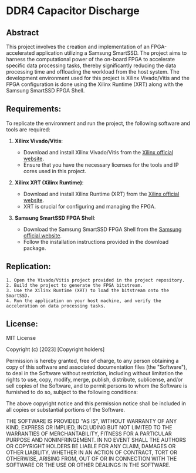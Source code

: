 # DDR4 Capacitor Discharge

## Abstract
This project involves the creation and implementation of an FPGA-accelerated application utilizing a Samsung SmartSSD. The project aims to harness the computational power of the on-board FPGA to accelerate specific data processing tasks, thereby significantly reducing the data processing time and offloading the workload from the host system. The development environment used for this project is Xilinx Vivado/Vitis and the FPGA configuration is done using the Xilinx Runtime (XRT) along with the Samsung SmartSSD FPGA Shell.

## Requirements:
To replicate the environment and run the project, the following software and tools are required:

1. **Xilinx Vivado/Vitis**:
    - Download and install Xilinx Vivado/Vitis from the [Xilinx official website](https://www.xilinx.com/support/download.html).
    - Ensure that you have the necessary licenses for the tools and IP cores used in this project.

2. **Xilinx XRT (Xilinx Runtime)**:
    - Download and install Xilinx Runtime (XRT) from the [Xilinx official website](https://www.xilinx.com/support/download.html).
    - XRT is crucial for configuring and managing the FPGA.

3. **Samsung SmartSSD FPGA Shell**:
    - Download the Samsung SmartSSD FPGA Shell from the [Samsung official website](https://www.samsung.com/semiconductor/minisite/ssd/product/smart/ssd/).
    - Follow the installation instructions provided in the download package.

## Replication:
    1. Open the Vivado/Vitis project provided in the project repository.
    2. Build the project to generate the FPGA bitstream.
    3. Use the Xilinx Runtime (XRT) to load the bitstream onto the SmartSSD.
    4. Run the application on your host machine, and verify the acceleration on data processing tasks.

## License:
MIT License

Copyright (c) [2023] [Copyright holders]

Permission is hereby granted, free of charge, to any person obtaining a copy
of this software and associated documentation files (the "Software"), to deal
in the Software without restriction, including without limitation the rights
to use, copy, modify, merge, publish, distribute, sublicense, and/or sell
copies of the Software, and to permit persons to whom the Software is
furnished to do so, subject to the following conditions:

The above copyright notice and this permission notice shall be included in all
copies or substantial portions of the Software.

THE SOFTWARE IS PROVIDED "AS IS", WITHOUT WARRANTY OF ANY KIND, EXPRESS OR
IMPLIED, INCLUDING BUT NOT LIMITED TO THE WARRANTIES OF MERCHANTABILITY,
FITNESS FOR A PARTICULAR PURPOSE AND NONINFRINGEMENT. IN NO EVENT SHALL THE
AUTHORS OR COPYRIGHT HOLDERS BE LIABLE FOR ANY CLAIM, DAMAGES OR OTHER
LIABILITY, WHETHER IN AN ACTION OF CONTRACT, TORT OR OTHERWISE, ARISING FROM,
OUT OF OR IN CONNECTION WITH THE SOFTWARE OR THE USE OR OTHER DEALINGS IN THE
SOFTWARE.
